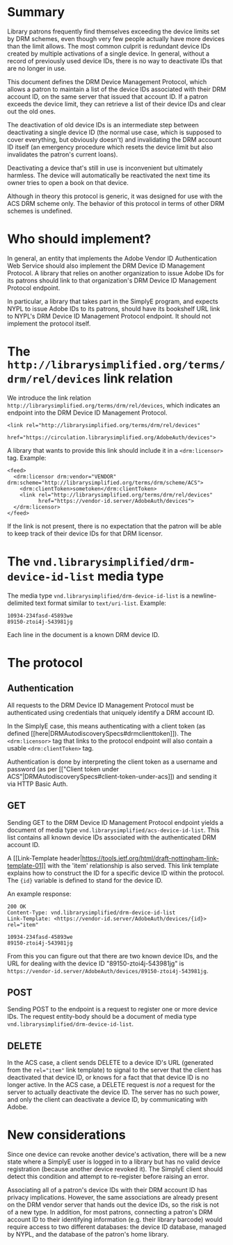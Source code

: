 # Summary

Library patrons frequently find themselves exceeding the device limits
set by DRM schemes, even though very few people actually have more
devices than the limit allows. The most common culprit is redundant
device IDs created by multiple activations of a single device. In
general, without a record of previously used device IDs, there is no
way to deactivate IDs that are no longer in use.

This document defines the DRM Device Management Protocol, which allows
a patron to maintain a list of the device IDs associated with their
DRM account ID, on the same server that issued that account ID. If a
patron exceeds the device limit, they can retrieve a list of their
device IDs and clear out the old ones.

The deactivation of old device IDs is an intermediate step between
deactivating a single device ID (the normal use case, which is
supposed to cover everything, but obviously doesn't) and invalidating
the DRM account ID itself (an emergency procedure which resets the
device limit but also invalidates the patron's current loans).

Deactivating a device that's still in use is inconvenient but
ultimately harmless. The device will automatically be reactivated the
next time its owner tries to open a book on that device.

Although in theory this protocol is generic, it was designed for use with the ACS DRM scheme only. The behavior of this protocol in terms of other DRM schemes is undefined.

# Who should implement?

In general, an entity that implements the Adobe Vendor ID
Authentication Web Service should also implement the DRM Device ID
Management Protocol. A library that relies on another organization to
issue Adobe IDs for its patrons should link to that organization's DRM
Device ID Management Protocol endpoint.

In particular, a library that takes part in the SimplyE program, and
expects NYPL to issue Adobe IDs to its patrons, should have its
bookshelf URL link to NYPL's DRM Device ID Management Protocol
endpoint. It should not implement the protocol itself.

# The `http://librarysimplified.org/terms/drm/rel/devices` link relation

We introduce the link relation
`http://librarysimplified.org/terms/drm/rel/devices`, which
indicates an endpoint into the DRM Device ID Management Protocol.

```
<link rel="http://librarysimplified.org/terms/drm/rel/devices"
      href="https://circulation.librarysimplified.org/AdobeAuth/devices">
```

A library that wants to provide this link should include it in a
`<drm:licensor>` tag. Example:


```
<feed>
  <drm:licensor drm:vendor="VENDOR" drm:scheme="http://librarysimplified.org/terms/drm/scheme/ACS">
    <drm:clientToken>sometoken</drm:clientToken>
    <link rel="http://librarysimplified.org/terms/drm/rel/devices"
          href="https://vendor-id.server/AdobeAuth/devices">
  </drm:licensor>
</feed>
```

If the link is not present, there is no expectation that the patron
will be able to keep track of their device IDs for that DRM licensor.

# The `vnd.librarysimplified/drm-device-id-list` media type

The media type `vnd.librarysimplified/drm-device-id-list` is a
newline-delimited text format similar to `text/uri-list`. Example:

```
10934-234fasd-45893we
89150-ztoi4j-543981jg
```

Each line in the document is a known DRM device ID.

# The protocol

## Authentication

All requests to the DRM Device ID Management Protocol must be
authenticated using credentials that uniquely identify a DRM account
ID.

In the SimplyE case, this means authenticating with a client token (as
defined
[[here|DRMAutodiscoverySpecs#drmclienttoken]]). The
`<drm:licensor>` tag that links to the protocol endpoint will also
contain a usable `<drm:clientToken>` tag.

Authentication is done by interpreting the client token as a username and password (as per [["Client token under ACS"|DRMAutodiscoverySpecs#client-token-under-acs]]) and sending it via HTTP Basic Auth.

## GET

Sending GET to the DRM Device ID Management Protocol endpoint yields a
document of media type
`vnd.librarysimplified/acs-device-id-list`. This list contains all
known device IDs associated with the authenticated DRM account ID.

A [[Link-Template header|https://tools.ietf.org/html/draft-nottingham-link-template-01]]
with the 'item' relationship is also served. This link template
explains how to construct the ID for a specific device ID within the
protocol. The `{id}` variable is defined to stand for the device ID.

An example response:

```
200 OK
Content-Type: vnd.librarysimplified/drm-device-id-list
Link-Template: <https://vendor-id.server/AdobeAuth/devices/{id}> rel="item"

10934-234fasd-45893we
89150-ztoi4j-543981jg
```

From this you can figure out that there are two known device IDs, and
the URL for dealing with the device ID "89150-ztoi4j-543981jg" is
`https://vendor-id.server/AdobeAuth/devices/89150-ztoi4j-543981jg`.

## POST

Sending POST to the endpoint is a request to register one or more
device IDs. The request entity-body should be a document of media type
`vnd.librarysimplified/drm-device-id-list`.

## DELETE

In the ACS case, a client sends DELETE to a device ID's URL (generated from the `rel="item"` link template) to signal to the server
that the client has deactivated that device ID, or knows for a fact
that that device ID is no longer active. In the ACS case, a DELETE request is _not_ a
request for the server to actually deactivate the device ID. The server has no such power, and only the client can deactivate a device ID, by communicating with Adobe.

# New considerations

Since one device can revoke another device's activation, there will be
a new state where a SimplyE user is logged in to a library but has no
valid device registration (because another device revoked it). The
SimplyE client should detect this condition and attempt to re-register
before raising an error.

Associating all of a patron's device IDs with their DRM
account ID has privacy implications. However, the same
associations are already present on the DRM vendor server that hands
out the device IDs, so the risk is not of a new type. In addition, for most
patrons, connecting a patron's DRM account ID to their identifying
information (e.g. their library barcode) would require access to two
different databases: the device ID database, managed by NYPL, and the
database of the patron's home library.

